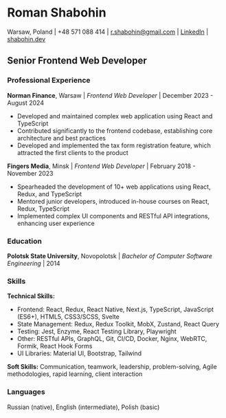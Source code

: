 # Roman Shabohin

Warsaw, Poland | +48 571 088 414 | r.shabohin@gmail.com | [LinkedIn](https://www.linkedin.com/in/roman-shabohin/) | [shabohin.dev](https://shabohin.dev)

## Senior Frontend Web Developer

### Professional Experience

**Norman Finance**, Warsaw | _Frontend Web Developer_ | December 2023 - August 2024

- Developed and maintained complex web application using React and TypeScript
- Contributed significantly to the frontend codebase, establishing core architecture and best practices
- Developed and implemented the tax form registration feature, which attracted the first clients to the product

**Fingers Media**, Minsk | _Frontend Web Developer_ | February 2018 - November 2023

- Spearheaded the development of 10+ web applications using React, Redux, and TypeScript
- Mentored junior developers, introduced in-house courses on React, Redux, TypeScript
- Implemented complex UI components and RESTful API integrations, enhancing user experience

### Education

**Polotsk State University**, Novopolotsk | _Bachelor of Computer Software Engineering_ | 2014

### Skills

**Technical Skills:**

- Frontend: React, Redux, React Native, Next.js, TypeScript, JavaScript (ES6+), HTML5, CSS3/SCSS, Svelte
- State Management: Redux, Redux Toolkit, MobX, Zustand, React Query
- Testing: Jest, Enzyme, React Testing Library, Playwright
- Other: RESTful APIs, GraphQL, Git, CI/CD, Docker, Nginx, WebRTC, Formik, React Hook Forms
- UI Libraries: Material UI, Bootstrap, Tailwind

**Soft Skills:** Communication, teamwork, leadership, problem-solving, Agile methodologies, rapid learning, client interaction

### Languages

Russian (native), English (intermediate), Polish (basic)
